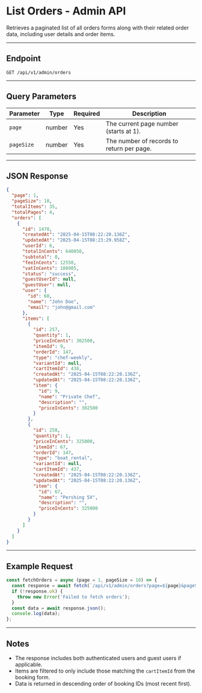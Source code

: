 # List Orders - Admin API

Retrieves a paginated list of all orders forms along with their related order data, including user details and order items.

---

## Endpoint

```
GET /api/v1/admin/orders
```

---

## Query Parameters

| Parameter  | Type   | Required | Description                               |
| ---------- | ------ | -------- | ----------------------------------------- |
| `page`     | number | Yes      | The current page number (starts at 1).    |
| `pageSize` | number | Yes      | The number of records to return per page. |

---

## JSON Response

```json
{
  "page": 1,
  "pageSize": 10,
  "totalItems": 35,
  "totalPages": 4,
  "orders": [
    {
      "id": 1470,
      "createdAt": "2025-04-15T08:22:20.136Z",
      "updatedAt": "2025-04-15T08:23:29.958Z",
      "userId": 6,
      "totalInCents": 640050,
      "subtotal": 0,
      "feeInCents": 12550,
      "vatInCents": 108905,
      "status": "success",
      "guestUserId": null,
      "guestUser": null,
      "user": {
        "id": 60,
        "name": "John Doe",
        "email": "john@gmail.com"
      },
      "items": [
        {
          "id": 257,
          "quantity": 1,
          "priceInCents": 302500,
          "itemId": 9,
          "orderId": 147,
          "type": "chef-weekly",
          "variantId": null,
          "cartItemId": 438,
          "createdAt": "2025-04-15T08:22:20.136Z",
          "updatedAt": "2025-04-15T08:22:20.136Z",
          "item": {
            "id": 9,
            "name": "Private Chef",
            "description": "",
            "priceInCents": 302500
          }
        },
        {
          "id": 258,
          "quantity": 1,
          "priceInCents": 325000,
          "itemId": 67,
          "orderId": 147,
          "type": "boat_rental",
          "variantId": null,
          "cartItemId": 437,
          "createdAt": "2025-04-15T08:22:20.136Z",
          "updatedAt": "2025-04-15T08:22:20.136Z",
          "item": {
            "id": 67,
            "name": "Pershing 5X",
            "description": "",
            "priceInCents": 325000
          }
        }
      ]
    }
  ]
}
```

---

## Example Request

```js
const fetchOrders = async (page = 1, pageSize = 10) => {
  const response = await fetch(`/api/v1/admin/orders?page=${page}&pageSize=${pageSize}`);
  if (!response.ok) {
    throw new Error('Failed to fetch orders');
  }
  const data = await response.json();
  console.log(data);
};
```

---

## Notes

- The response includes both authenticated users and guest users if applicable.
- Items are filtered to only include those matching the `cartItemId` from the booking form.
- Data is returned in descending order of booking IDs (most recent first).
